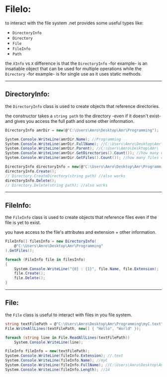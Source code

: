 # FileIo:

to interact with the file system .net provides some useful types like:

-   `DirectoryInfo`
-   `Directory`
-   `File`
-   `FileInfo`
-   `Path`

the `XInfo` vs `X` difference is that the `DirectoryInfo` -for example- is an insatiable object that can be used for multiple operations while the `Directory` -for example- is for single use as it uses static methods.

---

## DirectoryInfo:

the `DirectoryInfo` class is used to create objects that reference directories.

the constructor takes a `string path` to the directory -even if it doesn't exist- and gives you access the full path and some other information.

```csharp
DirectoryInfo amrDir = new(@"C:\Users\Amro\Desktop\Amr\Programming");

System.Console.WriteLine(amrDir.Name); //Programming
System.Console.WriteLine(amrDir.FullName); //C:\Users\Amro\Desktop\Amr\Programming
System.Console.WriteLine(amrDir.Parent); //C:\Users\Amro\Desktop\Amr\
System.Console.WriteLine(amrDir.GetDirectories().Count()); //how many directories contained
System.Console.WriteLine(amrDir.GetFiles().Count()); //how many files contained

DirectoryInfo directoryInfo = new(@"C:\Users\Amro\Desktop\Amr\Programming\myC");
directoryInfo.Create();
// Directory.CreateDirectory(string path) //also works
directoryInfo.Delete();
// Directory.Delete(string path); //also works
```

---

## FileInfo:

the `FileInfo` class is used to create objects that reference files even if the file is yet to exist.

you have access to the file's attributes and extension + other information.

```csharp
FileInfo[] filesInfo = new DirectoryInfo(
    @"C:\Users\Amro\Desktop\Amr\Programming"
).GetFiles();

foreach (FileInfo file in filesInfo)
{
    System.Console.WriteLine("{0} : {1}", file.Name, file.Extension);
    file.Create();
    file.Delete();
}

```

---

## File:

the `File` class is useful to interact with files in you file system.

```csharp
string textFilePath = @"C:\Users\Amro\Desktop\Amr\Programming\myC.text";
File.WriteAllLines(textFilePath, new[] { "Hello", "World" });

foreach (string line in File.ReadAllLines(textFilePath))
    System.Console.WriteLine(line);

FileInfo fileInfo = new(textFilePath);
System.Console.WriteLine(fileInfo.Extension); //.text
System.Console.WriteLine(fileInfo.Name); //myC
System.Console.WriteLine(fileInfo.FullName); //C:\Users\Amro\Desktop\Amr\Programming\myC.text
System.Console.WriteLine(fileInfo.Length); //14
```
